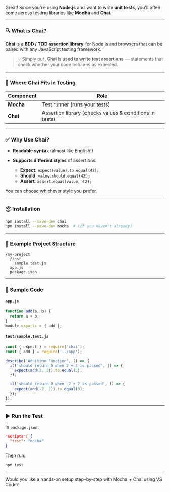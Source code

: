 Great! Since you're using **Node.js** and want to write **unit tests**, you'll often come across testing libraries like **Mocha** and **Chai**.

---

### 🔍 What is **Chai**?

**Chai** is a **BDD / TDD assertion library** for Node.js and browsers that can be paired with any JavaScript testing framework.

> 💡 Simply put, **Chai is used to write test assertions** — statements that check whether your code behaves as expected.

---

### 🧪 Where Chai Fits in Testing

| Component | Role                                                    |
| --------- | ------------------------------------------------------- |
| **Mocha** | Test runner (runs your tests)                           |
| **Chai**  | Assertion library (checks values & conditions in tests) |

---

### ✅ Why Use Chai?

* **Readable syntax** (almost like English!)
* **Supports different styles** of assertions:

  * **Expect**: `expect(value).to.equal(42);`
  * **Should**: `value.should.equal(42);`
  * **Assert**: `assert.equal(value, 42);`

You can choose whichever style you prefer.

---

### 📦 Installation

```bash
npm install --save-dev chai
npm install --save-dev mocha  # (if you haven't already)
```

---

### 📁 Example Project Structure

```
/my-project
  /test
    sample.test.js
  app.js
  package.json
```

---

### 🧾 Sample Code

#### `app.js`

```js
function add(a, b) {
  return a + b;
}
module.exports = { add };
```

#### `test/sample.test.js`

```js
const { expect } = require('chai');
const { add } = require('../app');

describe('Addition Function', () => {
  it('should return 5 when 2 + 3 is passed', () => {
    expect(add(2, 3)).to.equal(5);
  });

  it('should return 0 when -2 + 2 is passed', () => {
    expect(add(-2, 2)).to.equal(0);
  });
});
```

---

### ▶️ Run the Test

In `package.json`:

```json
"scripts": {
  "test": "mocha"
}
```

Then run:

```bash
npm test
```

---

Would you like a hands-on setup step-by-step with Mocha + Chai using VS Code?
